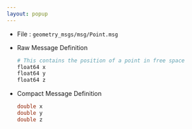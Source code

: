 ```yaml
---
layout: popup
---
```


- File : `geometry_msgs/msg/Point.msg`
- Raw Message Definition

  ```py
  # This contains the position of a point in free space
  float64 x
  float64 y
  float64 z
  ```

- Compact Message Definition

  ```c
  double x
  double y
  double z
  ```
